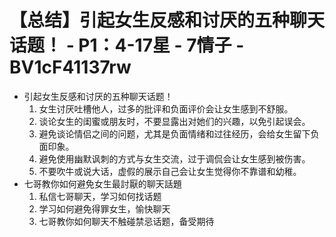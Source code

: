 # 【总结】引起女生反感和讨厌的五种聊天话题！ - P1：4-17星 - 7情子 - BV1cF41137rw

-   引起女生反感和讨厌的五种聊天话题！
    1.  女生讨厌吐槽他人，过多的批评和负面评价会让女生感到不舒服。
    2.  谈论女生的闺蜜或朋友时，不要显露出对她们的兴趣，以免引起误会。
    3.  避免谈论情侣之间的问题，尤其是负面情绪和过往经历，会给女生留下负面印象。
    4.  避免使用幽默讽刺的方式与女生交流，过于调侃会让女生感到被伤害。
    5.  不要吹牛或说大话，虚假的展示自己会让女生觉得你不靠谱和幼稚。
-   七哥教你如何避免女生最討厭的聊天話題
    1.  私信七哥聊天，学习如何找话题
    2.  学习如何避免得罪女生，愉快聊天
    3.  七哥教你如何聊天不触碰禁忌话题，备受期待